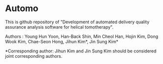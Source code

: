 # Automo
This is github repository of "Development of automated delivery quality assurance analysis software for helical tomotherapy".

Authors : 
Young Hun Yoon, Han-Back Shin, Min Cheol Han, Hojin Kim, Dong Wook Kim, Chae-Seon Hong, Jihun Kim*, Jin Sung Kim*

*Corresponding author: Jihun Kim and Jin Sung Kim should be considered joint corresponding authors.
